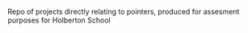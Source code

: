 Repo of projects directly relating to pointers, produced for assesment purposes for Holberton School